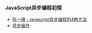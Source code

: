 ### JavaScript异步编程初探

+ [阮一峰 - javascript异步编程的4种方法](http://www.ruanyifeng.com/blog/2012/12/asynchronous%EF%BC%BFjavascript.html)
+ [异步操作](https://wangdoc.com/javascript/async/general.html)